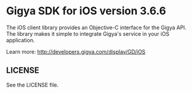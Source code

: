 Gigya SDK for iOS version 3.6.6
===================================
The iOS client library provides an Objective-C interface for the Gigya API.  
The library makes it simple to integrate Gigya's service in your iOS application.

Learn more: http://developers.gigya.com/display/GD/iOS

LICENSE
-------
See the LICENSE file.

